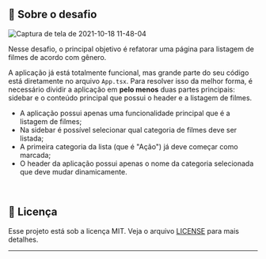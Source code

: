 
## :rocket: Sobre o desafio

![Captura de tela de 2021-10-18 11-48-04](https://user-images.githubusercontent.com/83431609/137754579-95802570-b558-4751-a43e-0ba1c46348f6.png)

Nesse desafio, o principal objetivo é refatorar uma página para listagem de filmes de acordo com gênero. 

A aplicação já está totalmente funcional, mas grande parte do seu código está diretamente no arquivo `App.tsx`. Para resolver isso da melhor forma, é necessário dividir a aplicação em **pelo menos** duas partes principais: sidebar e o conteúdo principal que possui o header e a listagem de filmes.

- A aplicação possui apenas uma funcionalidade principal que é a listagem de filmes;
- Na sidebar é possível selecionar qual categoria de filmes deve ser listada;
- A primeira categoria da lista (que é "Ação") já deve começar como marcada;
- O header da aplicação possui apenas o nome da categoria selecionada que deve mudar dinamicamente.

<br>

## :memo: Licença

Esse projeto está sob a licença MIT. Veja o arquivo [LICENSE](/LICENSE) para mais detalhes.

---
